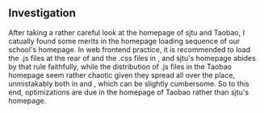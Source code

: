 ## Investigation 
After taking a rather careful look at the homepage of sjtu and Taobao, I catually found some merits in the homepage loading sequence of our school's homepage.
In web frontend practice, it is recommended to load the .js files at the rear of <body> and the .css files in <head>, and sjtu's homepage abides by that rule faithfully, while the distribution of .js files in the Taobao homepage seem rather chaotic given they spread all over the place, unmistakably both in <body> and <head>, which can be slightly cumbersome.
So to this end, optimizations are due in the homepage of Taobao rather than sjtu's homepage.